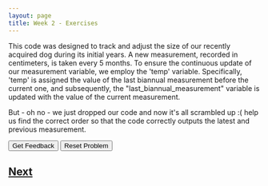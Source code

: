 ```yaml
---
layout: page
title: Week 2 - Exercises
---
```


This code was designed to track and adjust the size of our recently acquired dog during its initial years. A new measurement, recorded in centimeters, is taken every 5 months. To ensure the continuous update of our measurement variable, we employ the 'temp' variable. Specifically, 'temp' is assigned the value of the last biannual measurement before the current one, and subsequently, the "last_biannual_measurement" variable is updated with the value of the current measurement. 

But - oh no - we just dropped our code and now it's all scrambled up :( help us find the correct order so that the code correctly outputs the latest and previous measurement.

<div id="sortableTrash" class="sortable-code"></div> 
<div id="sortable" class="sortable-code"></div> 
<div style="clear:both;"></div> 
<p> 
    <input id="feedbackLink" value="Get Feedback" type="button" /> 
    <input id="newInstanceLink" value="Reset Problem" type="button" /> 
</p> 
<script type="text/javascript"> 
(function(){
  var initial = "last_biannual_measurement = 78\n" +
    "current_measurement = 92\n" +
    "temp = last_biannual_measurement\n" +
    "last_biannual_measurement = current_measurement\n" +
    "print(&quot;The last time the dog was measured, they were: &quot; + str(temp) + &quot;cm&quot;)\n" +
    "print(&quot;The last measured size is: &quot; + str(current_measurement) + &quot;cm&quot;)";
  var parsonsPuzzle = new ParsonsWidget({
    "sortableId": "sortable",
    "max_wrong_lines": 10,
    "grader": ParsonsWidget._graders.LineBasedGrader,
    "exec_limit": 2500,
    "can_indent": true,
    "x_indent": 50,
    "lang": "en",
    "show_feedback": true,
    "trashId": "sortableTrash"
  });
  parsonsPuzzle.init(initial);
  parsonsPuzzle.shuffleLines();
  $("#newInstanceLink").click(function(event){ 
      event.preventDefault(); 
      parsonsPuzzle.shuffleLines(); 
  }); 
  $("#feedbackLink").click(function(event){ 
      event.preventDefault(); 
      parsonsPuzzle.getFeedback(); 
  }); 
})(); 
</script>

## [Next](./week2_ex2.html)



